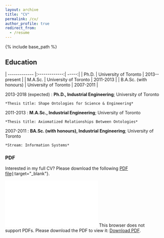 ```yaml
---
layout: archive
title: "CV"
permalink: /cv/
author_profile: true
redirect_from:
  - /resume
---
```


{% include base_path %}

Education
---------

| ------------- |:-------------:| -----:|
| Ph.D.      | University of Toronto | 2013--present |
| M.A.Sc.      | University of Toronto      |   2011-2013 |
| B.A.Sc. (with honours) | University of Toronto      |   2007-2011 |

2013-2018 (expected)
:   **Ph.D., Industrial Engineering**; University of Toronto

    *Thesis title: Shape Ontologies for Science & Engineering*

2011-2013
:   **M.A.Sc., Industrial Engineering**; University of Toronto

    *Thesis title: Axiomatized Relationships Between Ontologies*

2007-2011
:   **BA.Sc. (with honours), Industrial Engineering**; University of Toronto

    *Stream: Information Systems*

### PDF
Interested in my full CV? Please download the following [PDF file](/files/cv.pdf){:target="_blank"}.

<object data="/files/cv.pdf" type="application/pdf" width="700px" height="700px">
    <embed src="/files/cv.pdf">
        This browser does not support PDFs. Please download the PDF to view it: <a href="./files/cv.pdf">Download PDF</a>.</p>
    </embed>
</object>